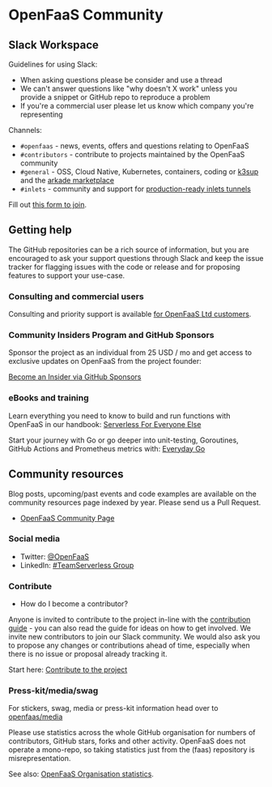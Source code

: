 # OpenFaaS Community

## Slack Workspace

Guidelines for using Slack:

* When asking questions please be consider and use a thread
* We can't answer questions like "why doesn't X work" unless you provide a snippet or GitHub repo to reproduce a problem
* If you're a commercial user please let us know which company you're representing

Channels:

* `#openfaas` - news, events, offers and questions relating to OpenFaaS
* `#contributors` - contribute to projects maintained by the OpenFaaS community
* `#general` - OSS, Cloud Native, Kubernetes, containers, coding or [k3sup](https://k3sup.dev/) and the [arkade marketplace](https://arkade.dev/)
* `#inlets` - community and support for [production-ready inlets tunnels](https://inlets.dev/)

Fill out [this form to join](https://forms.gle/j9SiJUnBpHtZNdDY9).

## Getting help

The GitHub repositories can be a rich source of information, but you are encouraged to ask your support questions through Slack and keep the issue tracker for flagging issues with the code or release and for proposing features to support your use-case.

### Consulting and commercial users

Consulting and priority support is available [for OpenFaaS Ltd customers](https://openfaas.com/support/).

### Community Insiders Program and GitHub Sponsors

Sponsor the project as an individual from 25 USD / mo and get access to exclusive updates on OpenFaaS from the project founder:

[Become an Insider via GitHub Sponsors](https://github.com/sponsors/openfaas)

### eBooks and training

Learn everything you need to know to build and run functions with OpenFaaS in our handbook: [Serverless For Everyone Else](https://gumroad.com/l/serverless-for-everyone-else)

Start your journey with Go or go deeper into unit-testing, Goroutines, GitHub Actions and Prometheus metrics with: [Everyday Go](https://openfaas.gumroad.com/l/everyday-golang)

## Community resources

Blog posts, upcoming/past events and code examples are available on the community resources page indexed by year. Please send us a Pull Request.

* [OpenFaaS Community Page](https://github.com/openfaas/faas/blob/master/community.md)

### Social media

* Twitter: [@OpenFaaS](https://twitter.com/openfaas)
* LinkedIn: [#TeamServerless Group](https://www.linkedin.com/groups/13670843/)

### Contribute

* How do I become a contributor?

Anyone is invited to contribute to the project in-line with the [contribution guide](https://github.com/openfaas/faas/blob/master/CONTRIBUTING.md) - you can also read the guide for ideas on how to get involved. We invite new contributors to join our Slack community. We would also ask you to propose any changes or contributions ahead of time, especially when there is no issue or proposal already tracking it.

Start here: [Contribute to the project](./contributing/get-started.md)

### Press-kit/media/swag

For stickers, swag, media or press-kit information head over to [openfaas/media](https://github.com/openfaas/media/blob/master/README.md)

Please use statistics across the whole GitHub organisation for numbers of contributors, GitHub stars, forks and other activity. OpenFaaS does not operate a mono-repo, so taking statistics just from the (faas) repository is misrepresentation.

See also: [OpenFaaS Organisation statistics](https://kenfdev.o6s.io/github-stats-page).
